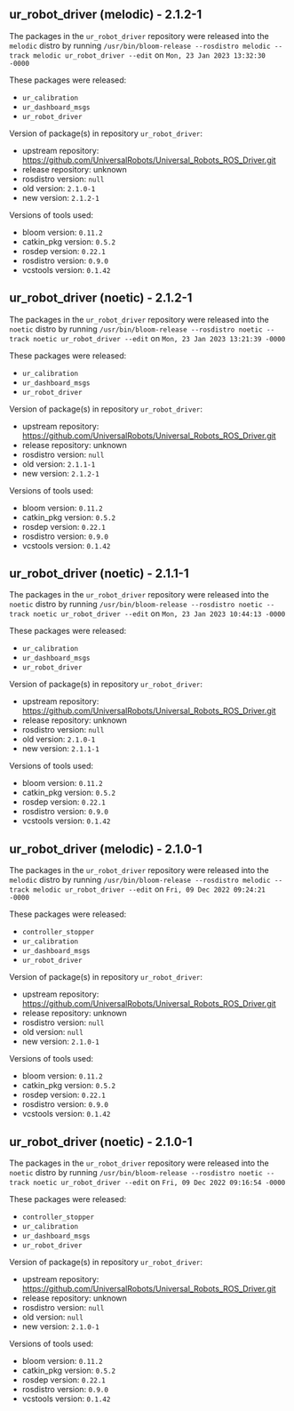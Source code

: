 ## ur_robot_driver (melodic) - 2.1.2-1

The packages in the `ur_robot_driver` repository were released into the `melodic` distro by running `/usr/bin/bloom-release --rosdistro melodic --track melodic ur_robot_driver --edit` on `Mon, 23 Jan 2023 13:32:30 -0000`

These packages were released:
- `ur_calibration`
- `ur_dashboard_msgs`
- `ur_robot_driver`

Version of package(s) in repository `ur_robot_driver`:

- upstream repository: https://github.com/UniversalRobots/Universal_Robots_ROS_Driver.git
- release repository: unknown
- rosdistro version: `null`
- old version: `2.1.0-1`
- new version: `2.1.2-1`

Versions of tools used:

- bloom version: `0.11.2`
- catkin_pkg version: `0.5.2`
- rosdep version: `0.22.1`
- rosdistro version: `0.9.0`
- vcstools version: `0.1.42`


## ur_robot_driver (noetic) - 2.1.2-1

The packages in the `ur_robot_driver` repository were released into the `noetic` distro by running `/usr/bin/bloom-release --rosdistro noetic --track noetic ur_robot_driver --edit` on `Mon, 23 Jan 2023 13:21:39 -0000`

These packages were released:
- `ur_calibration`
- `ur_dashboard_msgs`
- `ur_robot_driver`

Version of package(s) in repository `ur_robot_driver`:

- upstream repository: https://github.com/UniversalRobots/Universal_Robots_ROS_Driver.git
- release repository: unknown
- rosdistro version: `null`
- old version: `2.1.1-1`
- new version: `2.1.2-1`

Versions of tools used:

- bloom version: `0.11.2`
- catkin_pkg version: `0.5.2`
- rosdep version: `0.22.1`
- rosdistro version: `0.9.0`
- vcstools version: `0.1.42`


## ur_robot_driver (noetic) - 2.1.1-1

The packages in the `ur_robot_driver` repository were released into the `noetic` distro by running `/usr/bin/bloom-release --rosdistro noetic --track noetic ur_robot_driver --edit` on `Mon, 23 Jan 2023 10:44:13 -0000`

These packages were released:
- `ur_calibration`
- `ur_dashboard_msgs`
- `ur_robot_driver`

Version of package(s) in repository `ur_robot_driver`:

- upstream repository: https://github.com/UniversalRobots/Universal_Robots_ROS_Driver.git
- release repository: unknown
- rosdistro version: `null`
- old version: `2.1.0-1`
- new version: `2.1.1-1`

Versions of tools used:

- bloom version: `0.11.2`
- catkin_pkg version: `0.5.2`
- rosdep version: `0.22.1`
- rosdistro version: `0.9.0`
- vcstools version: `0.1.42`


## ur_robot_driver (melodic) - 2.1.0-1

The packages in the `ur_robot_driver` repository were released into the `melodic` distro by running `/usr/bin/bloom-release --rosdistro melodic --track melodic ur_robot_driver --edit` on `Fri, 09 Dec 2022 09:24:21 -0000`

These packages were released:
- `controller_stopper`
- `ur_calibration`
- `ur_dashboard_msgs`
- `ur_robot_driver`

Version of package(s) in repository `ur_robot_driver`:

- upstream repository: https://github.com/UniversalRobots/Universal_Robots_ROS_Driver.git
- release repository: unknown
- rosdistro version: `null`
- old version: `null`
- new version: `2.1.0-1`

Versions of tools used:

- bloom version: `0.11.2`
- catkin_pkg version: `0.5.2`
- rosdep version: `0.22.1`
- rosdistro version: `0.9.0`
- vcstools version: `0.1.42`


## ur_robot_driver (noetic) - 2.1.0-1

The packages in the `ur_robot_driver` repository were released into the `noetic` distro by running `/usr/bin/bloom-release --rosdistro noetic --track noetic ur_robot_driver --edit` on `Fri, 09 Dec 2022 09:16:54 -0000`

These packages were released:
- `controller_stopper`
- `ur_calibration`
- `ur_dashboard_msgs`
- `ur_robot_driver`

Version of package(s) in repository `ur_robot_driver`:

- upstream repository: https://github.com/UniversalRobots/Universal_Robots_ROS_Driver.git
- release repository: unknown
- rosdistro version: `null`
- old version: `null`
- new version: `2.1.0-1`

Versions of tools used:

- bloom version: `0.11.2`
- catkin_pkg version: `0.5.2`
- rosdep version: `0.22.1`
- rosdistro version: `0.9.0`
- vcstools version: `0.1.42`


